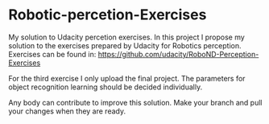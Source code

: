 # Robotic-percetion-Exercises

My solution to Udacity percetion exercises. In this project I propose my solution to the exercises prepared by Udacity for Robotics perception. Exercises can be found in: https://github.com/udacity/RoboND-Perception-Exercises

For the third exercise I only upload the final project. The parameters for object recognition learning should be decided individually.

Any body can contribute to improve this solution. Make your branch and pull your changes when they are ready.
